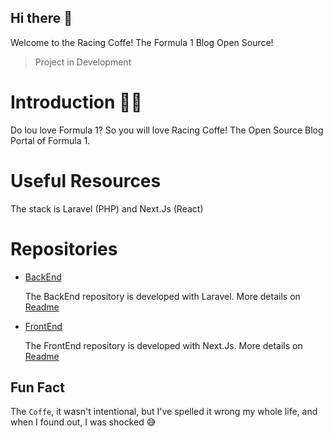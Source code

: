 ## Hi there 👋
Welcome to the Racing Coffe! The Formula 1 Blog Open Source!
> Project in Development

# Introduction 🙋‍♀️ 
Do lou love Formula 1? So you will love Racing Coffe!
The Open Source Blog Portal of Formula 1.

# Useful Resources
The stack is Laravel (PHP) and Next.Js (React)

# Repositories
- [BackEnd](https://github.com/Racing-Coffe/backend)
  
  The BackEnd repository is developed with Laravel. More details on [Readme](https://github.com/Racing-Coffe/backend/blob/main/README.md)
  
- [FrontEnd](https://github.com/Racing-Coffe/frontend)

  The FrontEnd repository is developed with Next.Js. More details on [Readme](https://github.com/Racing-Coffe/frontend/blob/main/README.md)

## Fun Fact
The `Coffe`, it wasn't intentional, but I've spelled it wrong my whole life, and when I found out, I was shocked 😅
